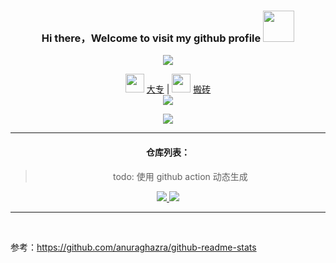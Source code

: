 <div align="center">

  <h3> Hi there，Welcome to visit my github profile <img
          src="https://media.giphy.com/media/mGcNjsfWAjY5AEZNw6/giphy.gif" width="50" /> </h3>

  <img class="avatar avatar-user width-full border bg-white" src="https://avatars0.githubusercontent.com/u/22829291" />

  <p>
    <img src="https://media.giphy.com/media/fYSnHlufseco8Fh93Z/giphy.gif" width="30" /> 
    <a href="https://github.com/roy-lau">大专</a> |
    
   <img src="https://media.giphy.com/media/WUlplcMpOCEmTGBtBW/giphy.gif" width="30" />
   <a href="https://github.com/roy-lau">搬砖</a>

   <br />
   
   <a href="https://github.com/roy-lau">
    <img align="center" src="https://github-readme-stats.vercel.app/api/top-langs/?username=roy-lau&show_icons=true" />
   </a>
   
  </p>

  <a href="https://github.com/roy-lau">
      <img align="center"
          src="https://github-readme-stats.vercel.app/api?username=roy-lau&show_icons=true" />
  </a>

<hr />

<h4>仓库列表：</h4>

> todo: 使用 github action 动态生成

<a href="https://github.com/roy-lau/blog">
  <img src="https://github-readme-stats.vercel.app/api/pin/?username=roy-lau&repo=blog" />
</a>

<a href="https://github.com/roy-lau/web_list">
  <img src="https://github-readme-stats.vercel.app/api/pin/?username=roy-lau&repo=web_list" />
</a>
</div>

<hr />
<br />

参考：https://github.com/anuraghazra/github-readme-stats


<!--
**roy-lau/roy-lau** is a ✨ _special_ ✨ repository because its `README.md` (this file) appears on your GitHub profile.

Here are some ideas to get you started:

- 🔭 I’m currently working on ...
- 🌱 I’m currently learning ...
- 👯 I’m looking to collaborate on ...
- 🤔 I’m looking for help with ...
- 💬 Ask me about ...
- 📫 How to reach me: ...
- 😄 Pronouns: ...
- ⚡ Fun fact: ...
-->
